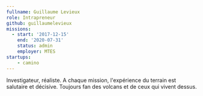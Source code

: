 ```yaml
---
fullname: Guillaume Levieux
role: Intrapreneur
github: guillaumelevieux
missions:
  - start: '2017-12-15'
    end: '2020-07-31'
    status: admin
    employer: MTES
startups:
    - camino
---
```


Investigateur, réaliste. A chaque mission, l'expérience du terrain est salutaire et décisive. Toujours fan des volcans et de ceux qui vivent dessus.
